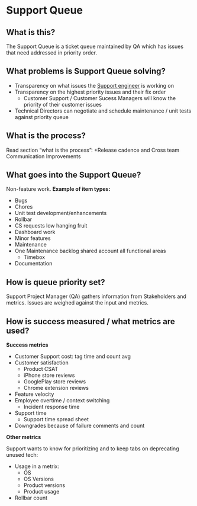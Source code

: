 # Support Queue

## What is this?

The Support Queue is a ticket queue maintained by QA which has issues that need addressed in priority order. 


## What problems is Support Queue solving?
- Transparency on what issues the [Support engineer](sprint_support_engineer) is working on
- Transparency on the highest priority issues and their fix order
    - Customer Support / Customer Sucess Managers will know the priority of their customer issues
- Technical Directors can negotiate and schedule maintenance / unit tests against priority queue


## What is the process?

Read section “what is the process”: +Release cadence and Cross team Communication Improvements 


## What goes into the Support Queue?

Non-feature work. 
**Example of item types:**

- Bugs
- Chores
- Unit test development/enhancements
- Rollbar
- CS requests low hanging fruit 
- Dashboard work 
- Minor features
- Maintenance
- One Maintenance backlog shared account all functional areas
    - Timebox
- Documentation


## How is queue priority set?

Support Project Manager (QA) gathers information from Stakeholders and metrics. Issues are weighed against the input and metrics.


## How is success measured / what metrics are used?

**Success metrics** 

- Customer Support cost: tag time and count avg
- Customer satisfaction
    - Product CSAT
    - iPhone store reviews
    - GooglePlay store reviews
    - Chrome extension reviews
- Feature velocity
- Employee overtime / context switching
    - Incident response time
- Support time
    - Support time spread sheet
- Downgrades because of failure comments and count

**Other metrics**

Support wants to know for prioritizing and to keep tabs on deprecating unused tech:

- Usage in a metrix:
    - OS
    - OS Versions
    - Product versions
    - Product usage
- Rollbar count

